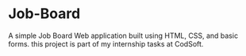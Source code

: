 # Job-Board
A simple Job Board Web application built using HTML, CSS, and basic forms. this project is part of my internship tasks at CodSoft.
